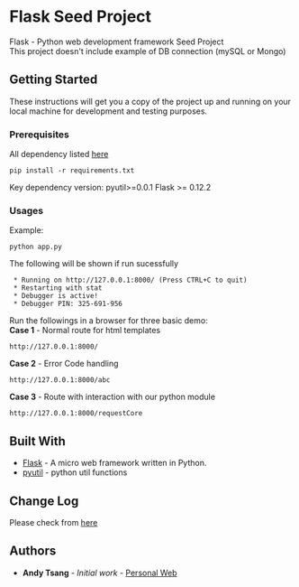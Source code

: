 # Flask Seed Project

Flask - Python web development framework Seed Project  
This project doesn't include example of DB connection (mySQL or Mongo)

## Getting Started

These instructions will get you a copy of the project up and running on your local machine for development and testing purposes.

### Prerequisites

All dependency listed [here](https://github.com/AndyTsangChun/py_seed_project_flask/blob/master/requirements.txt)

```
pip install -r requirements.txt
```
Key dependency version:
pyutil>=0.0.1
Flask >= 0.12.2

### Usages
Example:
```
python app.py
```

The following will be shown if run sucessfully
```
 * Running on http://127.0.0.1:8000/ (Press CTRL+C to quit)
 * Restarting with stat
 * Debugger is active!
 * Debugger PIN: 325-691-956
```
Run the followings in a browser for three basic demo:  
**Case 1** - Normal route for html templates
```
http://127.0.0.1:8000/
```
**Case 2** - Error Code handling
```
http://127.0.0.1:8000/abc
```
**Case 3** - Route with interaction with our python module
```
http://127.0.0.1:8000/requestCore
```

## Built With

* [Flask](http://flask.pocoo.org/) - A micro web framework written in Python.
* [pyutil](https://github.com/AndyTsangChun/pyutil) - python util functions

## Change Log
Please check from [here](https://github.com/AndyTsangChun/py_seed_project_flask/blob/master/CHANGELOG.md)

## Authors

* **Andy Tsang** - *Initial work* - [Personal Web](https://andytsangchun.github.io/)
